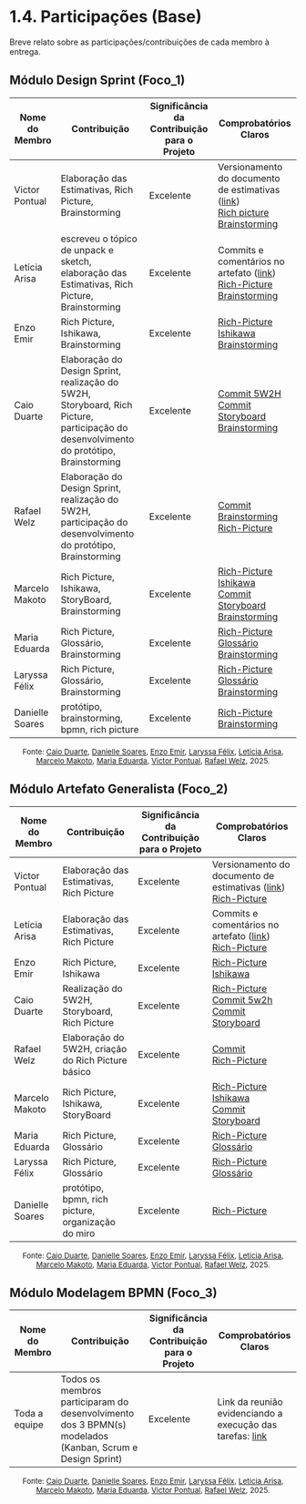 # 1.4. Participações (Base)

Breve relato sobre as participações/contribuições de cada membro à entrega.
## Módulo Design Sprint (Foco_1)

| Nome do Membro  | Contribuição                                                                                                                           | Significância da Contribuição para o Projeto | Comprobatórios Claros                                                                                                                                                                                                                                                                                                                                                                                                                                                                                                                                                                                                                                                                                                              |
| --------------- | -------------------------------------------------------------------------------------------------------------------------------------- | -------------------------------------------- | ---------------------------------------------------------------------------------------------------------------------------------------------------------------------------------------------------------------------------------------------------------------------------------------------------------------------------------------------------------------------------------------------------------------------------------------------------------------------------------------------------------------------------------------------------------------------------------------------------------------------------------------------------------------------------------------------------------------------------------- |
| Victor Pontual  | Elaboração das Estimativas, Rich Picture, Brainstorming                                                                                | Excelente                                    | Versionamento do documento de estimativas ([link](https://unbarqdsw2025-2-turma01.github.io/2025.2-T01-G1_JogoDigital_Entrega_01/Base/1.2.ArtefatoGeneralista/)) <br> [Rich picture](https://unbarqdsw2025-2-turma01.github.io/2025.2-T01-G1_JogoDigital_Entrega_01/Base/1.1.DesignSprint/) <br> [Brainstorming](https://miro.com/welcomeonboard/S1RmSytrZXJyRVlCWWRyanErTFhoZUthZlpMdEVxdFNPL3pXanluamdJVzBUU3lPN2NJYnUrbWd5Q2xnWFJrZ1VaY3Z5Q2JkOVg0enJGVXhZSVZUMzVFVjg3b0l2UE4zNDd6MjJjbld5S2tEQUdLTXRzajZiODFtMEgwMVBLUEZhWWluRVAxeXRuUUgwWDl3Mk1qRGVRPT0hdjE=?share_link_id=972361271498)                                                                                                                                      |
| Letícia Arisa   | escreveu o tópico de unpack e sketch, elaboração das Estimativas, Rich Picture, Brainstorming                                          | Excelente                                    | Commits e comentários no artefato ([link](https://unbarqdsw2025-2-turma01.github.io/2025.2-T01-G1_JogoDigital_Entrega_01/Base/1.2.ArtefatoGeneralista/)) <br> [Rich-Picture](https://unbarqdsw2025-2-turma01.github.io/2025.2-T01-G1_JogoDigital_Entrega_01/Base/1.1.DesignSprint/) <br> [Brainstorming](https://miro.com/welcomeonboard/S1RmSytrZXJyRVlCWWRyanErTFhoZUthZlpMdEVxdFNPL3pXanluamdJVzBUU3lPN2NJYnUrbWd5Q2xnWFJrZ1VaY3Z5Q2JkOVg0enJGVXhZSVZUMzVFVjg3b0l2UE4zNDd6MjJjbld5S2tEQUdLTXRzajZiODFtMEgwMVBLUEZhWWluRVAxeXRuUUgwWDl3Mk1qRGVRPT0hdjE=?share_link_id=972361271498)                                                                                                                                              |
| Enzo Emir       | Rich Picture, Ishikawa, Brainstorming                                                                                                  | Excelente                                    | [Rich-Picture](https://unbarqdsw2025-2-turma01.github.io/2025.2-T01-G1_JogoDigital_Entrega_01/Base/1.1.DesignSprint/) <br> [Ishikawa](https://github.com/UnBArqDsw2025-2-Turma01/2025.2-T01-G1_JogoDigital_Entrega_01/commit/ecf4cdcef6ed0a8255c54a459ba7442cc482ed88) <br> [Brainstorming](https://miro.com/welcomeonboard/S1RmSytrZXJyRVlCWWRyanErTFhoZUthZlpMdEVxdFNPL3pXanluamdJVzBUU3lPN2NJYnUrbWd5Q2xnWFJrZ1VaY3Z5Q2JkOVg0enJGVXhZSVZUMzVFVjg3b0l2UE4zNDd6MjJjbld5S2tEQUdLTXRzajZiODFtMEgwMVBLUEZhWWluRVAxeXRuUUgwWDl3Mk1qRGVRPT0hdjE=?share_link_id=972361271498)                                                                                                                                                           |
| Caio Duarte     | Elaboração do Design Sprint, realização do 5W2H, Storyboard, Rich Picture, participação do desenvolvimento do protótipo, Brainstorming | Excelente                                    | [Commit 5W2H](https://github.com/UnBArqDsw2025-2-Turma01/2025.2-T01-G1_JogoDigital_Entrega_01/commit/e4e3aed482fba644b9f3a28ce67b5dad2bfbbe0f) <br> [Commit Storyboard](https://github.com/UnBArqDsw2025-2-Turma01/2025.2-T01-G1_JogoDigital_Entrega_01/commit/88bf9a333bab2c4b1d387e26e5bd2167827cdeda) <br> [Brainstorming](https://miro.com/welcomeonboard/S1RmSytrZXJyRVlCWWRyanErTFhoZUthZlpMdEVxdFNPL3pXanluamdJVzBUU3lPN2NJYnUrbWd5Q2xnWFJrZ1VaY3Z5Q2JkOVg0enJGVXhZSVZUMzVFVjg3b0l2UE4zNDd6MjJjbld5S2tEQUdLTXRzajZiODFtMEgwMVBLUEZhWWluRVAxeXRuUUgwWDl3Mk1qRGVRPT0hdjE=?share_link_id=972361271498)                                                                                                                         |
| Rafael Welz     | Elaboração do Design Sprint, realização do 5W2H, participação do desenvolvimento do protótipo, Brainstorming                           | Excelente                                    | [Commit](https://github.com/UnBArqDsw2025-2-Turma01/2025.2-T01-G1_JogoDigital_Entrega_01/commit/e4e3aed482fba644b9f3a28ce67b5dad2bfbbe0f) <br> [Brainstorming](https://miro.com/welcomeonboard/S1RmSytrZXJyRVlCWWRyanErTFhoZUthZlpMdEVxdFNPL3pXanluamdJVzBUU3lPN2NJYnUrbWd5Q2xnWFJrZ1VaY3Z5Q2JkOVg0enJGVXhZSVZUMzVFVjg3b0l2UE4zNDd6MjJjbld5S2tEQUdLTXRzajZiODFtMEgwMVBLUEZhWWluRVAxeXRuUUgwWDl3Mk1qRGVRPT0hdjE=?share_link_id=972361271498) <br> [Rich-Picture](https://unbarqdsw2025-2-turma01.github.io/2025.2-T01-G1_JogoDigital_Entrega_01/Base/1.1.DesignSprint/) |                                                                                                                                                                                                                                                                                        |
| Marcelo Makoto  | Rich Picture, Ishikawa, StoryBoard, Brainstorming                                                                                      | Excelente                                    | [Rich-Picture](https://unbarqdsw2025-2-turma01.github.io/2025.2-T01-G1_JogoDigital_Entrega_01/Base/1.1.DesignSprint/) <br> [Ishikawa](https://github.com/UnBArqDsw2025-2-Turma01/2025.2-T01-G1_JogoDigital_Entrega_01/commit/ecf4cdcef6ed0a8255c54a459ba7442cc482ed88) <br> [Commit Storyboard](https://github.com/UnBArqDsw2025-2-Turma01/2025.2-T01-G1_JogoDigital_Entrega_01/commit/88bf9a333bab2c4b1d387e26e5bd2167827cdeda) <br> [Brainstorming](https://miro.com/welcomeonboard/S1RmSytrZXJyRVlCWWRyanErTFhoZUthZlpMdEVxdFNPL3pXanluamdJVzBUU3lPN2NJYnUrbWd5Q2xnWFJrZ1VaY3Z5Q2JkOVg0enJGVXhZSVZUMzVFVjg3b0l2UE4zNDd6MjJjbld5S2tEQUdLTXRzajZiODFtMEgwMVBLUEZhWWluRVAxeXRuUUgwWDl3Mk1qRGVRPT0hdjE=?share_link_id=972361271498) |
| Maria Eduarda   | Rich Picture, Glossário, Brainstorming                                                                                                 | Excelente                                    | [Rich-Picture](https://unbarqdsw2025-2-turma01.github.io/2025.2-T01-G1_JogoDigital_Entrega_01/Base/1.1.DesignSprint/) <br> [Glossário](https://github.com/UnBArqDsw2025-2-Turma01/2025.2-T01-G1_JogoDigital_Entrega_01/commit/2a2c96b2fcca5c2568d6d3cd5a4e201f45450662) <br> [Brainstorming](https://miro.com/welcomeonboard/S1RmSytrZXJyRVlCWWRyanErTFhoZUthZlpMdEVxdFNPL3pXanluamdJVzBUU3lPN2NJYnUrbWd5Q2xnWFJrZ1VaY3Z5Q2JkOVg0enJGVXhZSVZUMzVFVjg3b0l2UE4zNDd6MjJjbld5S2tEQUdLTXRzajZiODFtMEgwMVBLUEZhWWluRVAxeXRuUUgwWDl3Mk1qRGVRPT0hdjE=?share_link_id=972361271498)                                                                                                                                                          |
| Laryssa Félix   | Rich Picture, Glossário, Brainstorming                                                                                                 | Excelente                                    | [Rich-Picture](https://unbarqdsw2025-2-turma01.github.io/2025.2-T01-G1_JogoDigital_Entrega_01/Base/1.1.DesignSprint/) <br> [Glossário](https://github.com/UnBArqDsw2025-2-Turma01/2025.2-T01-G1_JogoDigital_Entrega_01/commit/2a2c96b2fcca5c2568d6d3cd5a4e201f45450662) <br> [Brainstorming](https://miro.com/welcomeonboard/S1RmSytrZXJyRVlCWWRyanErTFhoZUthZlpMdEVxdFNPL3pXanluamdJVzBUU3lPN2NJYnUrbWd5Q2xnWFJrZ1VaY3Z5Q2JkOVg0enJGVXhZSVZUMzVFVjg3b0l2UE4zNDd6MjJjbld5S2tEQUdLTXRzajZiODFtMEgwMVBLUEZhWWluRVAxeXRuUUgwWDl3Mk1qRGVRPT0hdjE=?share_link_id=972361271498)                                                                                                                                                          |
| Danielle Soares | protótipo, brainstorming, bpmn, rich picture                                                                                           | Excelente                                    | [Rich-Picture](https://unbarqdsw2025-2-turma01.github.io/2025.2-T01-G1_JogoDigital_Entrega_01/Base/1.1.DesignSprint/) <br> [Brainstorming](https://miro.com/welcomeonboard/S1RmSytrZXJyRVlCWWRyanErTFhoZUthZlpMdEVxdFNPL3pXanluamdJVzBUU3lPN2NJYnUrbWd5Q2xnWFJrZ1VaY3Z5Q2JkOVg0enJGVXhZSVZUMzVFVjg3b0l2UE4zNDd6MjJjbld5S2tEQUdLTXRzajZiODFtMEgwMVBLUEZhWWluRVAxeXRuUUgwWDl3Mk1qRGVRPT0hdjE=?share_link_id=972361271498)                                                                                                                                                                                                                                                                                                            |

<font size="2">
  <p style="text-align: center">
    Fonte: 
    <a href="https://github.com/caioduart3">Caio Duarte</a>, 
    <a href="https://github.com/danielle-soaress">Danielle Soares</a>,  
    <a href="https://github.com/EnzoEmir">Enzo Emir</a>,  
    <a href="https://github.com/felixlaryssa">Laryssa Félix</a>,  
    <a href="https://github.com/Leticia-Arisa-K-Higa">Leticia Arisa</a>,  
    <a href="https://github.com/MM4k">Marcelo Makoto</a>,  
    <a href="https://github.com/dudaa28">Maria Eduarda</a>,  
    <a href="https://github.com/VictorPontual">Victor Pontual</a>,  
    <a href="https://github.com/RafaelSchadt">Rafael Welz</a>,  
    2025.
  </p>
</font>


## Módulo Artefato Generalista (Foco\_2)

| Nome do Membro  | Contribuição | Significância da Contribuição para o Projeto | Comprobatórios Claros |
|-----------------|--------------|-----------------------------------------------|-----------------------|
| Victor Pontual  | Elaboração das Estimativas, Rich Picture | Excelente | Versionamento do documento de estimativas ([link](https://unbarqdsw2025-2-turma01.github.io/2025.2-T01-G1_JogoDigital_Entrega_01/Base/1.2.ArtefatoGeneralista/)) <br> [Rich-Picture](https://unbarqdsw2025-2-turma01.github.io/2025.2-T01-G1_JogoDigital_Entrega_01/Base/1.1.DesignSprint/) |
| Letícia Arisa   | Elaboração das Estimativas, Rich Picture | Excelente | Commits e comentários no artefato ([link](https://unbarqdsw2025-2-turma01.github.io/2025.2-T01-G1_JogoDigital_Entrega_01/Base/1.2.ArtefatoGeneralista/)) <br> [Rich-Picture](https://unbarqdsw2025-2-turma01.github.io/2025.2-T01-G1_JogoDigital_Entrega_01/Base/1.1.DesignSprint/) |
| Enzo Emir       | Rich Picture, Ishikawa | Excelente | [Rich-Picture](https://unbarqdsw2025-2-turma01.github.io/2025.2-T01-G1_JogoDigital_Entrega_01/Base/1.1.DesignSprint/) <br> [Ishikawa](https://github.com/UnBArqDsw2025-2-Turma01/2025.2-T01-G1_JogoDigital_Entrega_01/commit/ecf4cdcef6ed0a8255c54a459ba7442cc482ed88) |
| Caio Duarte     | Realização do 5W2H, Storyboard, Rich Picture | Excelente | [Rich-Picture](https://unbarqdsw2025-2-turma01.github.io/2025.2-T01-G1_JogoDigital_Entrega_01/Base/1.1.DesignSprint/) <br> [Commit 5w2h](https://github.com/UnBArqDsw2025-2-Turma01/2025.2-T01-G1_JogoDigital_Entrega_01/commit/e4e3aed482fba644b9f3a28ce67b5dad2bfbbe0f) <br> [Commit Storyboard](https://github.com/UnBArqDsw2025-2-Turma01/2025.2-T01-G1_JogoDigital_Entrega_01/commit/88bf9a333bab2c4b1d387e26e5bd2167827cdeda) |
| Rafael Welz     | Elaboração do 5W2H, criação do Rich Picture básico | Excelente | [Commit](https://github.com/UnBArqDsw2025-2-Turma01/2025.2-T01-G1_JogoDigital_Entrega_01/commit/e4e3aed482fba644b9f3a28ce67b5dad2bfbbe0f) <br> [Rich-Picture](https://unbarqdsw2025-2-turma01.github.io/2025.2-T01-G1_JogoDigital_Entrega_01/Base/1.1.DesignSprint/) |
| Marcelo Makoto  | Rich Picture, Ishikawa, StoryBoard | Excelente | [Rich-Picture](https://unbarqdsw2025-2-turma01.github.io/2025.2-T01-G1_JogoDigital_Entrega_01/Base/1.1.DesignSprint/) <br> [Ishikawa](https://github.com/UnBArqDsw2025-2-Turma01/2025.2-T01-G1_JogoDigital_Entrega_01/commit/ecf4cdcef6ed0a8255c54a459ba7442cc482ed88) <br> [Commit Storyboard](https://github.com/UnBArqDsw2025-2-Turma01/2025.2-T01-G1_JogoDigital_Entrega_01/commit/88bf9a333bab2c4b1d387e26e5bd2167827cdeda) |
| Maria Eduarda   | Rich Picture, Glossário | Excelente | [Rich-Picture](https://unbarqdsw2025-2-turma01.github.io/2025.2-T01-G1_JogoDigital_Entrega_01/Base/1.1.DesignSprint/) <br> [Glossário](https://github.com/UnBArqDsw2025-2-Turma01/2025.2-T01-G1_JogoDigital_Entrega_01/commit/2a2c96b2fcca5c2568d6d3cd5a4e201f45450662) |
| Laryssa Félix   | Rich Picture, Glossário | Excelente | [Rich-Picture](https://unbarqdsw2025-2-turma01.github.io/2025.2-T01-G1_JogoDigital_Entrega_01/Base/1.1.DesignSprint/) <br> [Glossário](https://github.com/UnBArqDsw2025-2-Turma01/2025.2-T01-G1_JogoDigital_Entrega_01/commit/2a2c96b2fcca5c2568d6d3cd5a4e201f45450662) |
| Danielle Soares | protótipo, bpmn, rich picture, organização do miro | Excelente | [Rich-Picture](https://unbarqdsw2025-2-turma01.github.io/2025.2-T01-G1_JogoDigital_Entrega_01/Base/1.1.DesignSprint/) |


<font size="2">
  <p style="text-align: center">
    Fonte: 
    <a href="https://github.com/caioduart3">Caio Duarte</a>, 
    <a href="https://github.com/danielle-soaress">Danielle Soares</a>,  
    <a href="https://github.com/EnzoEmir">Enzo Emir</a>,  
    <a href="https://github.com/felixlaryssa">Laryssa Félix</a>,  
    <a href="https://github.com/Leticia-Arisa-K-Higa">Leticia Arisa</a>,  
    <a href="https://github.com/MM4k">Marcelo Makoto</a>,  
    <a href="https://github.com/dudaa28">Maria Eduarda</a>,  
    <a href="https://github.com/VictorPontual">Victor Pontual</a>,  
    <a href="https://github.com/RafaelSchadt">Rafael Welz</a>,  
    2025.
  </p>
</font>


## Módulo Modelagem BPMN (Foco\_3)


| Nome do Membro  | Contribuição | Significância da Contribuição para o Projeto | Comprobatórios Claros |
|-----------------|--------------|-----------------------------------------------|-----------------------|
| Toda a equipe   | Todos os membros participaram do desenvolvimento dos 3 BPMN(s) modelados (Kanban, Scrum e Design Sprint) | Excelente | Link da reunião evidenciando a execução das tarefas: [link](https://teams.microsoft.com/l/meetingrecap?driveId=b%2105MnBO9tUUekx_wZW7Wu0YehqKl88DhKiY15JRI981w7dN5UgTMYTrvxqe9VVCVM&driveItemId=015TS4MATWSVXRWM2VFFF2PJHBYYABU4HQ&sitePath=https%3A%2F%2Funbbr.sharepoint.com%2Fsites%2FArquitetura-G1%2FDocumentos%2520Compartilhados%2FGeneral%2FRecordings%2FDesenvolvimento%2520do%2520BPMN-20250904_204254-Grava%25C3%25A7%25C3%25A3o%2520da%2520Reuni%25C3%25A3o.mp4%3Fweb%3D1&fileUrl=https%3A%2F%2Funbbr.sharepoint.com%2Fsites%2FArquitetura-G1%2FDocumentos%2520Compartilhados%2FGeneral%2FRecordings%2FDesenvolvimento%2520do%2520BPMN-20250904_204254-Grava%25C3%25A7%25C3%25A3o%2520da%2520Reuni%25C3%25A3o.mp4%3Fweb%3D1&threadId=19%3AQwo6sNujA9ZHAkFkNW3LrzDAeNz53sYTkMl7RYFAhHk1%40thread.tacv2&organizerId=8%3Aorgid%3A2e4f935b-0e53-4044-af10-b5f748ace05a&tenantId=ec359ba1-630b-4d2b-b833-c8e6d48f8059&callId=c79fbd05-9aab-4f24-9220-482667024af7&meetingType=MeetNow&organizerGroupId=17449fa9-f700-4b3e-9963-eafcd934d909&channelType=Standard&replyChainId=1757026800771&subType=RecapSharingLink_RecapCore) |
 
 <font size="2">
  <p style="text-align: center">
    Fonte: 
    <a href="https://github.com/caioduart3">Caio Duarte</a>, 
    <a href="https://github.com/danielle-soaress">Danielle Soares</a>,  
    <a href="https://github.com/EnzoEmir">Enzo Emir</a>,  
    <a href="https://github.com/felixlaryssa">Laryssa Félix</a>,  
    <a href="https://github.com/Leticia-Arisa-K-Higa">Leticia Arisa</a>,  
    <a href="https://github.com/MM4k">Marcelo Makoto</a>,  
    <a href="https://github.com/dudaa28">Maria Eduarda</a>,  
    <a href="https://github.com/VictorPontual">Victor Pontual</a>,  
    <a href="https://github.com/RafaelSchadt">Rafael Welz</a>,  
    2025.
  </p>
</font>
